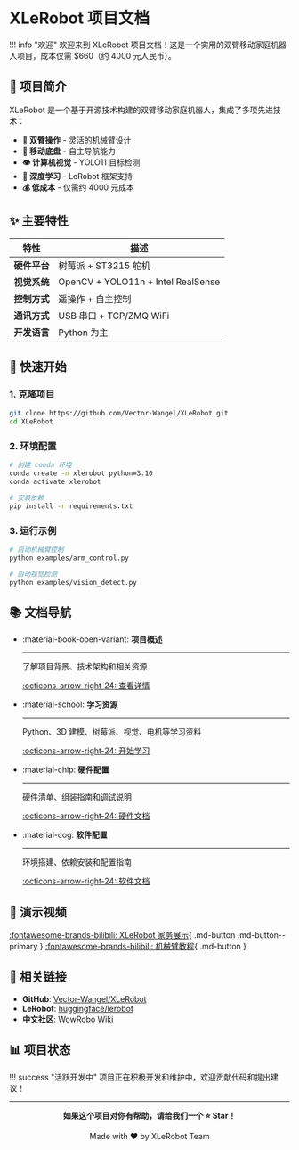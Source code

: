# XLeRobot 项目文档

!!! info "欢迎"
欢迎来到 XLeRobot 项目文档！这是一个实用的双臂移动家庭机器人项目，成本仅需 $660（约 4000 元人民币）。

## 🤖 项目简介

XLeRobot 是一个基于开源技术构建的双臂移动家庭机器人，集成了多项先进技术：

- **🦾 双臂操作** - 灵活的机械臂设计
- **📱 移动底盘** - 自主导航能力
- **👁️ 计算机视觉** - YOLO11 目标检测
- **🧠 深度学习** - LeRobot 框架支持
- **💰 低成本** - 仅需约 4000 元成本

## ✨ 主要特性

| 特性         | 描述                               |
| ------------ | ---------------------------------- |
| **硬件平台** | 树莓派 + ST3215 舵机               |
| **视觉系统** | OpenCV + YOLO11n + Intel RealSense |
| **控制方式** | 遥操作 + 自主控制                  |
| **通讯方式** | USB 串口 + TCP/ZMQ WiFi            |
| **开发语言** | Python 为主                        |

## 🚀 快速开始

### 1. 克隆项目

```bash
git clone https://github.com/Vector-Wangel/XLeRobot.git
cd XLeRobot
```

### 2. 环境配置

```bash
# 创建 conda 环境
conda create -n xlerobot python=3.10
conda activate xlerobot

# 安装依赖
pip install -r requirements.txt
```

### 3. 运行示例

```bash
# 启动机械臂控制
python examples/arm_control.py

# 启动视觉检测
python examples/vision_detect.py
```

## 📚 文档导航

<div class="grid cards" markdown>

- :material-book-open-variant: **项目概述**

  ***

  了解项目背景、技术架构和相关资源

  [:octicons-arrow-right-24: 查看详情](overview/introduction.md)

- :material-school: **学习资源**

  ***

  Python、3D 建模、树莓派、视觉、电机等学习资料

  [:octicons-arrow-right-24: 开始学习](learning/python.md)

- :material-chip: **硬件配置**

  ***

  硬件清单、组装指南和调试说明

  [:octicons-arrow-right-24: 硬件文档](hardware/components.md)

- :material-cog: **软件配置**

  ***

  环境搭建、依赖安装和配置指南

  [:octicons-arrow-right-24: 软件文档](software/environment.md)

</div>

## 🎥 演示视频

<div class="video-container" markdown>

[:fontawesome-brands-bilibili: XLeRobot 家务展示](https://www.bilibili.com/video/BV1bbaFzLEga){ .md-button .md-button--primary }
[:fontawesome-brands-bilibili: 机械臂教程](https://www.bilibili.com/video/BV1i2bazGEHo){ .md-button }

</div>

## 🔗 相关链接

- **GitHub**: [Vector-Wangel/XLeRobot](https://github.com/Vector-Wangel/XLeRobot)
- **LeRobot**: [huggingface/lerobot](https://github.com/huggingface/lerobot)
- **中文社区**: [WowRobo Wiki](https://wiki.wowrobo.com/)

## 📊 项目状态

!!! success "活跃开发中"
项目正在积极开发和维护中，欢迎贡献代码和提出建议！

---

<div align="center">

**如果这个项目对你有帮助，请给我们一个 ⭐ Star！**

Made with :heart: by XLeRobot Team

</div>
